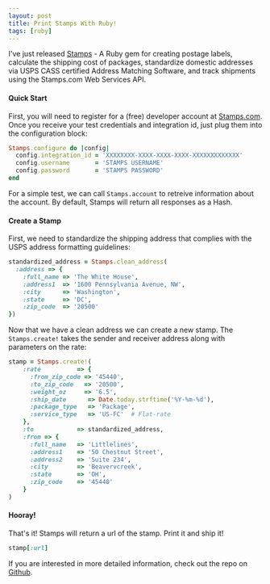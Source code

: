 ```yaml
---
layout: post
title: Print Stamps With Ruby!
tags: [ruby]
---
```


I've just released [Stamps](https://github.com/mattsears/stamps) - A Ruby gem for creating postage labels,
calculate the shipping cost of packages, standardize domestic
addresses via USPS CASS certified Address Matching Software, and track
shipments using the Stamps.com Web Services API.

#### Quick Start
First, you will need to register for a (free) developer account at
[Stamps.com](http://developer.stamps.com/developer). Once you receive
your test credentials and integration id, just plug them into the
configuration block:

``` ruby
Stamps.configure do |config|
  config.integration_id = 'XXXXXXXX-XXXX-XXXX-XXXX-XXXXXXXXXXXXX'
  config.username       = 'STAMPS USERNAME'
  config.password       = 'STAMPS PASSWORD'
end
```

For a simple test, we can call `Stamps.account` to retreive
information about the account.  By default, Stamps will return all
responses as a Hash.

#### Create a Stamp

First, we need to standardize the shipping address that complies with the USPS address
formatting guidelines:

``` ruby
standardized_address = Stamps.clean_address(
  :address => {
    :full_name => 'The White House',
    :address1  => '1600 Pennsylvania Avenue, NW',
    :city      => 'Washington',
    :state     => 'DC',
    :zip_code  => '20500'
})
```

Now that we have a clean address we can create a new stamp.  The
`Stamps.create!` takes the sender and receiver address along with parameters
on the rate:

``` ruby
stamp = Stamps.create!(
    :rate          => {
      :from_zip_code => '45440',
      :to_zip_code   => '20500',
      :weight_oz     => '6.5',
      :ship_date      => Date.today.strftime('%Y-%m-%d'),
      :package_type   => 'Package',
      :service_type   => 'US-FC'  # Flat-rate
    },
    :to            => standardized_address,
    :from => {
      :full_name   => 'Littlelines',
      :address1    => '50 Chestnut Street',
      :address2    => 'Suite 234',
      :city        => 'Beavervcreek',
      :state       => 'OH',
      :zip_code    => '45440'
    }
)
```

#### Hooray!

That's it! Stamps will return a url of the stamp.  Print it and ship it!

``` ruby
stamp[:url]
```

If you are interested in more detailed information, check out the repo
on [Github](https://github.com/mattsears/stamps).
